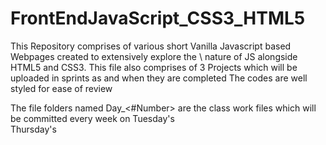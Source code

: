 # FrontEndJavaScript_CSS3_HTML5
This Repository comprises of various short Vanilla Javascript based Webpages created to extensively explore the \ 
nature of JS alongside HTML5 and CSS3.
This file also comprises of 3 Projects which will be uploaded in sprints as and when they are completed
The codes are well styled for ease of review 

The file folders named Day_<#Number> are the class work files which will be committed every week on Tuesday's \
Thursday's



